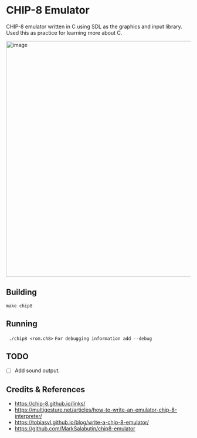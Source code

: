# CHIP-8 Emulator

CHIP-8 emulator written in C using SDL as the graphics and input library. Used this as practice for learning more about C.

<img width="642" alt="image" src="https://user-images.githubusercontent.com/90418639/183790391-1d35ce95-6732-47a5-b9b2-96c6703dfec9.png">


## Building

``` make chip8 ```

## Running

``` ./chip8 <rom.ch8>```
``` For debugging information add --debug ```

## TODO

- [ ] Add sound output.

## Credits & References

* https://chip-8.github.io/links/
* https://multigesture.net/articles/how-to-write-an-emulator-chip-8-interpreter/
* https://tobiasvl.github.io/blog/write-a-chip-8-emulator/
* https://github.com/MarkSalabutin/chip8-emulator
